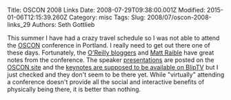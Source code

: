 Title: OSCON 2008 Links
Date: 2008-07-29T09:38:00.001Z
Modified: 2015-01-06T12:15:39.260Z
Category: misc
Tags: 
Slug: 2008/07/oscon-2008-links_29
Authors: Seth Gottlieb

This summer I have had a crazy travel schedule so I was not able to attend the [OSCON](http://en.oreilly.com/oscon2008/public/content/home) conference in Portland.  I really need to get out there one of these days.  Fortunately, the [O'Reilly bloggers](http://en.oreilly.com/oscon2008/public/content/news-coverage) and [Matt Raible](http://raibledesigns.com/rd/entry/oscon_2008_wrapup) have great notes from the conference. The speaker [presentations](http://en.oreilly.com/oscon2008/public/schedule/proceedings) are posted on the [OSCON site](http://en.oreilly.com/oscon2008/public/content/home) and the [keynotes are supposed to be available on BlipTV](http://oscon.blip.tv) but I just checked and they don't seem to be there yet.  While "virtually" attending a conference doesn't provide all the social and interactive benefits of physically being there, it is better than nothing.

